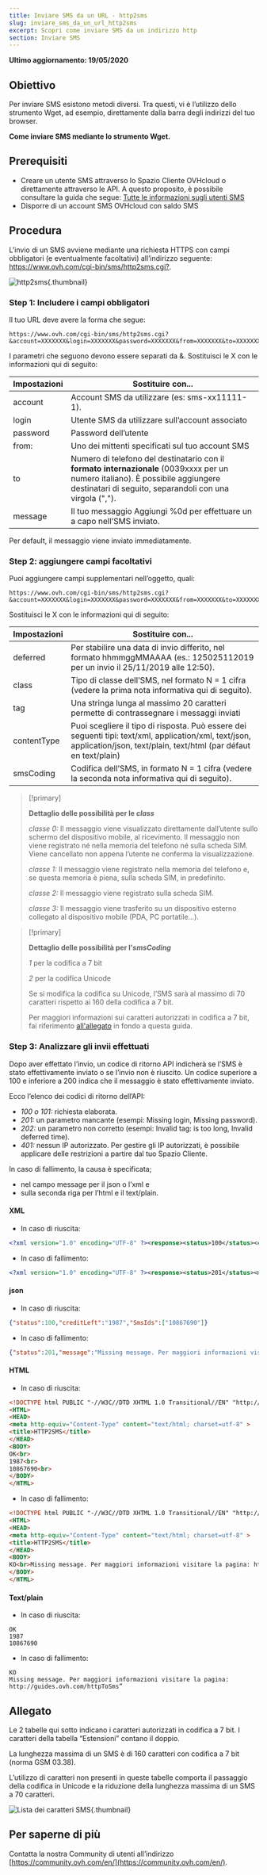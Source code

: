 ```yaml
---
title: Inviare SMS da un URL - http2sms
slug: inviare_sms_da_un_url_http2sms
excerpt: Scopri come inviare SMS da un indirizzo http
section: Inviare SMS
---
```


**Ultimo aggiornamento: 19/05/2020** 

## Obiettivo

Per inviare SMS esistono metodi diversi. Tra questi, vi è l’utilizzo dello strumento Wget, ad esempio, direttamente dalla barra degli indirizzi del tuo browser.

**Come inviare SMS mediante lo strumento Wget.**

## Prerequisiti
- Creare un utente SMS attraverso lo Spazio Cliente OVHcloud o direttamente attraverso le API. A questo proposito, è possibile consultare la guida che segue: [Tutte le informazioni sugli utenti SMS](../tutto_sugli_utenti_sms/)
- Disporre di un account SMS OVHcloud con saldo SMS

## Procedura

L'invio di un SMS avviene mediante una richiesta HTTPS con campi obbligatori (e eventualmente facoltativi) all’indirizzo seguente: <https://www.ovh.com/cgi-bin/sms/http2sms.cgi?>.

![http2sms](images/img_4011.jpg){.thumbnail}

### Step 1: Includere i campi obbligatori

Il tuo URL deve avere la forma che segue: 

```
https://www.ovh.com/cgi-bin/sms/http2sms.cgi?&account=XXXXXXX&login=XXXXXXX&password=XXXXXXX&from=XXXXXXX&to=XXXXXXX&message=XXXXXXX
```


I parametri che seguono devono essere separati da &. Sostituisci le X con le informazioni qui di seguito:

|Impostazioni|Sostituire con...|
|---|---|
|account|Account SMS da utilizzare (es: sms-xx11111-1).|
|login|Utente SMS da utilizzare sull’account associato|
|password|Password dell’utente|
|from:|Uno dei mittenti specificati sul tuo account SMS|
|to|Numero di telefono del destinatario con il **formato internazionale** (0039xxxx per un numero italiano). È possibile aggiungere destinatari di seguito, separandoli con una virgola (",").|
|message|Il tuo messaggio Aggiungi %0d per effettuare un a capo nell’SMS inviato.|

Per default, il messaggio viene inviato immediatamente.

### Step 2: aggiungere campi facoltativi


Puoi aggiungere campi supplementari nell’oggetto, quali:

```
https://www.ovh.com/cgi-bin/sms/http2sms.cgi?&account=XXXXXXX&login=XXXXXXX&password=XXXXXXX&from=XXXXXXX&to=XXXXXXX1,XXXXXXX2&message=XXXXXXX&deferred=XXXXXXX&class=X&smsCoding=X
```

Sostituisci le X con le informazioni qui di seguito:

|Impostazioni|Sostituire con...|
|---|---|
|deferred|Per stabilire una data di invio differito, nel formato hhmmggMMAAAA (es.: 125025112019 per un invio il 25/11/2019 alle 12:50).|
|class|Tipo di classe dell’SMS, nel formato N = 1 cifra (vedere la prima nota informativa qui di seguito).|
|tag|Una stringa lunga al massimo 20 caratteri permette di contrassegnare i messaggi inviati|
|contentType|Puoi scegliere il tipo di risposta. Può essere dei seguenti tipi: text/xml, application/xml, text/json, application/json, text/plain, text/html (par défaut en text/plain)|
|smsCoding|Codifica dell’SMS, in formato N = 1 cifra (vedere la seconda nota informativa qui di seguito).|

> [!primary]
>
> **Dettaglio delle possibilità per le *class***
> 
> *classe 0:* Il messaggio viene visualizzato direttamente dall’utente sullo schermo del dispositivo mobile, al ricevimento. Il messaggio non viene registrato né nella memoria del telefono né sulla scheda SIM. Viene cancellato non appena l’utente ne conferma la visualizzazione.
> 
> *classe 1:* Il messaggio viene registrato nella memoria del telefono e, se questa memoria è piena, sulla scheda SIM, in predefinito.
> 
> *classe 2:* Il messaggio viene registrato sulla scheda SIM.
> 
> *classe 3:* Il messaggio viene trasferito su un dispositivo esterno collegato al dispositivo mobile (PDA, PC portatile…).
>

> [!primary]
>
> **Dettaglio delle possibilità per l’*smsCoding***
> 
> *1* per la codifica a 7 bit
> 
> *2* per la codifica Unicode
> 
>Se si modifica la codifica su Unicode, l’SMS sarà al massimo di 70 caratteri rispetto ai 160 della codifica a 7 bit.
>
>Per maggiori informazioni sui caratteri autorizzati in codifica a 7 bit, fai riferimento [all'allegato](./#allegato_2) in fondo a questa guida.
>


### Step 3: Analizzare gli invii effettuati

Dopo aver effettato l’invio, un codice di ritorno API indicherà se l’SMS è stato effettivamente inviato o se l’invio non è riuscito.
Un codice superiore a 100 e inferiore a 200 indica che il messaggio è stato effettivamente inviato.

Ecco l’elenco dei codici di ritorno dell’API:

- *100 o 101:* richiesta elaborata.
- *201:* un parametro mancante (esempi: Missing login, Missing password).
- *202:* un parametro non corretto (esempi: Invalid tag: is too long, Invalid deferred time).
- *401:* nessun IP autorizzato. Per gestire gli IP autorizzati, è possibile applicare delle restrizioni a partire dal tuo Spazio Cliente.


In caso di fallimento, la causa è specificata;
- nel campo message per il json o l’xml e
- sulla seconda riga per l’html e il text/plain.

#### XML

- In caso di riuscita:

```xml
<?xml version="1.0" encoding="UTF-8" ?><response><status>100</status><creditLeft>1987</creditLeft><smsIds><smsId>10867690</smsId></smsIds></response>
```

- In caso di fallimento:

```xml
<?xml version="1.0" encoding="UTF-8" ?><response><status>201</status><message>Missing message. Per maggiori informazioni visitare la pagina: http://guides.ovh.com/httpToSms</message></response>
```


#### json

- In caso di riuscita:

```json
{"status":100,"creditLeft":"1987","SmsIds":["10867690"]}
```

- In caso di fallimento:

```json
{"status":201,"message":"Missing message. Per maggiori informazioni visitare la pagina: http://guides.ovh.com/httpToSms”}
```


#### HTML

- In caso di riuscita:

```html
<!DOCTYPE html PUBLIC "-//W3C//DTD XHTML 1.0 Transitional//EN" "http://www.w3.org/TR/xhtml1/DTD/xhtml1-transitional.dtd">
<HTML>
<HEAD>
<meta http-equiv="Content-Type" content="text/html; charset=utf-8" >
<title>HTTP2SMS</title>
</HEAD>
<BODY>
OK<br>
1987<br>
10867690<br>
</BODY>
</HTML>
```

- In caso di fallimento:

```html
<!DOCTYPE html PUBLIC "-//W3C//DTD XHTML 1.0 Transitional//EN" "http://www.w3.org/TR/xhtml1/DTD/xhtml1-transitional.dtd">
<HTML>
<HEAD>
<meta http-equiv="Content-Type" content="text/html; charset=utf-8" >
<title>HTTP2SMS</title>
</HEAD>
<BODY>
KO<br>Missing message. Per maggiori informazioni visitare la pagina: http://guides.ovh.com/httpToSms<br>
</BODY>
</HTML>
```

#### Text/plain

- In caso di riuscita:

```
OK
1987
10867690
```

- In caso di fallimento:

```
KO
Missing message. Per maggiori informazioni visitare la pagina: http://guides.ovh.com/httpToSms”
```

## Allegato

Le 2 tabelle qui sotto indicano i caratteri autorizzati in codifica a 7 bit. I caratteri della tabella “Estensioni” contano il doppio. 

La lunghezza massima di un SMS è di 160 caratteri con codifica a 7 bit (norma GSM 03.38).

L’utilizzo di caratteri non presenti in queste tabelle comporta il passaggio della codifica in Unicode e la riduzione della lunghezza massima di un SMS a 70 caratteri.

![Lista dei caratteri SMS](images/smsauthorizedcharacters.png){.thumbnail}

## Per saperne di più

Contatta la nostra Community di utenti all’indirizzo [https://community.ovh.com/en/](https://community.ovh.com/en/).
